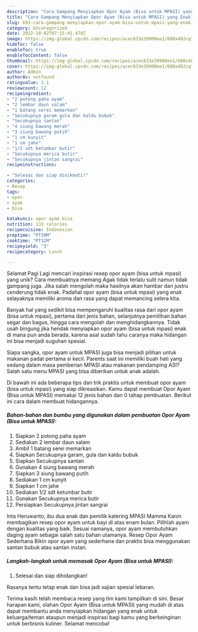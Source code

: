 ```yaml
---
description: "Cara Gampang Menyiapkan Opor Ayam (Bisa untuk MPASI) yang Enak, Mantap"
title: "Cara Gampang Menyiapkan Opor Ayam (Bisa untuk MPASI) yang Enak, Mantap"
slug: 693-cara-gampang-menyiapkan-opor-ayam-bisa-untuk-mpasi-yang-enak-mantap
category: Uncategorized
date: 2022-10-02T07:15:41.478Z
image: https://img-global.cpcdn.com/recipes/acec633e39900ee1/680x482cq70/opor-ayam-bisa-untuk-mpasi-foto-resep-utama.jpg
hideToc: false
enableToc: true
enableTocContent: false
thumbnail: https://img-global.cpcdn.com/recipes/acec633e39900ee1/680x482cq70/opor-ayam-bisa-untuk-mpasi-foto-resep-utama.jpg
cover: https://img-global.cpcdn.com/recipes/acec633e39900ee1/680x482cq70/opor-ayam-bisa-untuk-mpasi-foto-resep-utama.jpg
author: Admin
authorAv: notfound
ratingvalue: 3.1
reviewcount: 12
recipeingredient:
- "2 potong paha ayam"
- "2 lembar daun salam"
- "1 batang serei memarkan"
- "Secukupnya garam gula dan kaldu bubuk"
- "Secukupnya santan"
- "4 siung bawang merah"
- "3 siung bawang putih"
- "1 cm kunyit"
- "1 cm jahe"
- "1/2 sdt ketumbar butir"
- "Secukupnya merica butir"
- "Secukupnya jintan sangrai"
recipeinstructions:

- "Selesai dan siap dinikmati!"
categories:
- Resep
tags:
- opor
- ayam
- bisa

katakunci: opor ayam bisa 
nutrition: 133 calories
recipecuisine: Indonesian
preptime: "PT39M"
cooktime: "PT32M"
recipeyield: "3"
recipecategory: Lunch

---
```



Selamat Pagi Lagi mencari inspirasi resep opor ayam (bisa untuk mpasi) yang unik? Cara membuatnya memang Agak tidak terlalu sulit namun tidak gampang juga. Jika salah mengolah maka hasilnya akan hambar dan justru cenderung tidak enak. Padahal opor ayam (bisa untuk mpasi) yang enak selayaknya memiliki aroma dan rasa yang dapat memancing selera kita.


Banyak hal yang sedikit bisa mempengaruhi kualitas rasa dari opor ayam (bisa untuk mpasi), pertama dari jenis bahan, selanjutnya pemilihan bahan segar dan bagus, hingga cara mengolah dan menghidangkannya. Tidak usah bingung jika hendak menyiapkan opor ayam (bisa untuk mpasi) enak di mana pun anda berada, karena asal sudah tahu caranya maka hidangan ini bisa menjadi suguhan spesial.

Siapa sangka, opor ayam untuk MPASI juga bisa menjadi pilihan untuk makanan padat pertama si kecil. Parents saat ini memiliki buah hati yang sedang dalam masa pemberian MPASI atau makanan pendamping ASI? Salah satu menu MPASI yang bisa diberikan untuk anak adalah.


Di bawah ini ada beberapa tips dan trik praktis untuk membuat opor ayam (bisa untuk mpasi) yang siap dikreasikan. Kamu dapat membuat Opor Ayam (Bisa untuk MPASI) memakai 12 jenis bahan dan 0 tahap pembuatan. Berikut ini cara dalam membuat hidangannya.

<!--inarticleads1-->

##### Bahan-bahan dan bumbu yang digunakan dalam pembuatan Opor Ayam (Bisa untuk MPASI):

1. Siapkan 2 potong paha ayam
1. Sediakan 2 lembar daun salam
1. Ambil 1 batang serei memarkan
1. Siapkan Secukupnya garam, gula dan kaldu bubuk
1. Siapkan Secukupnya santan
1. Gunakan 4 siung bawang merah
1. Siapkan 3 siung bawang putih
1. Sediakan 1 cm kunyit
1. Siapkan 1 cm jahe
1. Sediakan 1/2 sdt ketumbar butir
1. Gunakan Secukupnya merica butir
1. Persiapkan Secukupnya jintan sangrai


Inta Heruwanto, ibu dua anak dan pemilik katering MPASI Mamma Kanin membagikan resep opor ayam untuk bayi di atas enam bulan. Pilihlah ayam dengan kualitas yang baik. Sesuai namanya, opor ayam membutuhkan daging ayam sebagai salah satu bahan utamanya. Resep Opor Ayam Sederhana Bikin opor ayam yang sederhana dan praktis bisa menggunakan santan bubuk atau santan instan. 

<!--inarticleads2-->

##### Langkah-langkah untuk memasak Opor Ayam (Bisa untuk MPASI):


1. Selesai dan siap dihidangkan!

Rasanya tentu tetap enak dan bisa jadi sajian spesial lebaran. 

Terima kasih telah membaca resep yang tim kami tampilkan di sini. Besar harapan kami, olahan Opor Ayam (Bisa untuk MPASI) yang mudah di atas dapat membantu anda menyiapkan hidangan yang enak untuk keluarga/teman ataupun menjadi inspirasi bagi kamu yang berkeinginan untuk berbisnis kuliner. Selamat mencoba!
